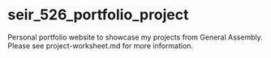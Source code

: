 # seir_526_portfolio_project

Personal portfolio website to showcase my projects from General Assembly. Please see project-worksheet.md for more information.
